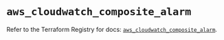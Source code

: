 # `aws_cloudwatch_composite_alarm`

Refer to the Terraform Registry for docs: [`aws_cloudwatch_composite_alarm`](https://registry.terraform.io/providers/hashicorp/aws/5.80.0/docs/resources/cloudwatch_composite_alarm).
